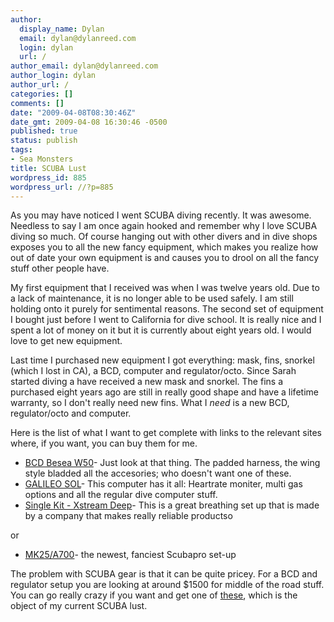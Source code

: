 ```yaml
---
author:
  display_name: Dylan
  email: dylan@dylanreed.com
  login: dylan
  url: /
author_email: dylan@dylanreed.com
author_login: dylan
author_url: /
categories: []
comments: []
date: "2009-04-08T08:30:46Z"
date_gmt: 2009-04-08 16:30:46 -0500
published: true
status: publish
tags:
- Sea Monsters
title: SCUBA Lust
wordpress_id: 885
wordpress_url: //?p=885
---
```


As you may have noticed I went SCUBA diving recently. It was awesome. Needless to say I am once again hooked and remember why I love SCUBA diving so much. Of course hanging out with other divers and in dive shops exposes you to all the new fancy equipment, which makes you realize how out of date your own equipment is and causes you to drool on all the fancy stuff other people have.

My first equipment that I received was when I was twelve years old. Due to a lack of maintenance, it is no longer able to be used safely. I am still holding onto it purely for sentimental reasons. The second set of equipment I bought just before I went to California for dive school. It is really nice and I spent a lot of money on it but it is currently about eight years old. I would love to get new equipment.

Last time I purchased new equipment I got everything: mask, fins, snorkel (which I lost in CA), a BCD, computer and regulator/octo. Since Sarah started diving a have received a new mask and snorkel. The fins a purchased eight years ago are still in really good shape and have a lifetime warranty, so I don't really need new fins. What I _need_ is a new BCD, regulator/octo and computer.

Here is the list of what I want to get complete with links to the relevant sites where, if you want, you can buy them for me.

  *  [BCD Besea W50][1]- Just look at that thing. The padded harness, the wing style bladded all the accesories; who doesn't want one of these.
  * [GALILEO SOL][2]- This computer has it all: Heartrate moniter, multi gas options and all the regular dive computer stuff.
  * [Single Kit - Xstream Deep][3]- This is a great breathing set up that is made by a company that makes really reliable productso
  


   [1]: http://www.poseidon.se/direct/index.asp?ProductsID=16&GrpID=2&SubID=5&SubGrpID=5,%206&StrProdID=16,%2015,%2046,%20%2056,%2058,%202,%2021,%205,%2062,%2023,%2047,%20339,%20335,%2065&MenuGrpID=4&MainGrpCon=1,%202,%203,%204,%205
   [2]: http://www.scubapro.com/americas/english/uwatec-products/computers/galileo/galileo-sol
   [3]: http://www.poseidon.se/direct/index.asp?ProductsID=217&GrpID=1&SubID=2&SubGrpID=1,%202,%203,%204,%2010,%2013&StrProdID=188,%20189,%20191,%20192,%20194,%20193,%20195,%20197,%20217,%20223,%20224,%20170,%20275,%20280,%20267,%20281,%20202&MenuGrpID=4&MainGrpCon=1,%202,%203,%204,%205

  
or

  * [MK25/A700][4]- the newest, fanciest Scubapro set-up
  


   [4]: http://www.scubapro.com/americas/english/scubapro-products/regulator-systems/systems/mk25a700

  
The problem with SCUBA gear is that it can be quite pricey. For a BCD and regulator setup you are looking at around $1500 for middle of the road stuff. You can go really crazy if you want and get one of [these][5], which is the object of my current SCUBA lust.

   [5]: http://www.poseidon.se/direct/index.asp?ProductsID=337&GrpID=1&SubID=1&SubGrpID=1,%202,%203,%204,%2010,%2013&StrProdID=337,%20231,%20348,%20353&MenuGrpID=4&MainGrpCon=1,%202,%203,%204,%205

